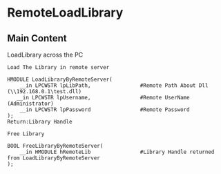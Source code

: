 RemoteLoadLibrary
=============
Main Content
---------------
LoadLibrary across the PC


```
Load The Library in remote server

HMODULE LoadLibraryByRemoteServer(
    __in LPCWSTR lpLibPath,                #Remote Path About Dll  (\\192.168.0.1\test.dll)
   __in LPCWSTR lpUsername,                #Remote UserName (Administrator)
    __in LPCWSTR lpPassword                #Remote Password 
);
Return:Library Handle

Free Library

BOOL FreeLibraryByRemoteServer(
    __in HMODULE hRemoteLib                #Library Handle returned from LoadLibraryByRemoteServer
);

```
